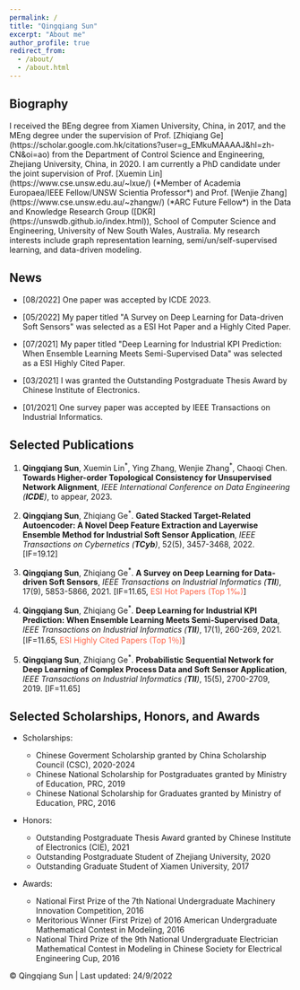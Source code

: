 ```yaml
---
permalink: /
title: "Qingqiang Sun"
excerpt: "About me"
author_profile: true
redirect_from: 
  - /about/
  - /about.html
---
```


<h2 id="biography"> Biography</h2>
I received the BEng degree from Xiamen University, China, in 2017, and the MEng degree under the supervision of Prof. [Zhiqiang Ge](https://scholar.google.com.hk/citations?user=g_EMkuMAAAAJ&hl=zh-CN&oi=ao) from the Department of Control Science and Engineering, Zhejiang University, China, in 2020. I am currently a PhD candidate under the joint supervision of Prof. [Xuemin Lin](https://www.cse.unsw.edu.au/~lxue/) (*Member of Academia Europaea/IEEE Fellow/UNSW Scientia Professor*) and Prof. [Wenjie Zhang](https://www.cse.unsw.edu.au/~zhangw/) (*ARC Future Fellow*) in the Data and Knowledge Research Group ([DKR](https://unswdb.github.io/index.html)), School of Computer Science and Engineering, University of New South Wales, Australia. My research interests include graph representation learning, semi/un/self-supervised learning, and data-driven modeling. 

<h2 id="news"> News</h2>

- \[08/2022\] One paper was accepted by ICDE 2023.

- \[05/2022\] My paper titled "A Survey on Deep Learning for Data-driven Soft Sensors" was selected as a ESI Hot Paper and a Highly Cited Paper.

- \[07/2021\] My paper titled "Deep Learning for Industrial KPI Prediction: When Ensemble Learning Meets Semi-Supervised Data" was selected as a ESI Highly Cited Paper.

- \[03/2021\] I was granted the Outstanding Postgraduate Thesis Award by Chinese Institute of Electronics.

- \[01/2021\] One survey paper was accepted by IEEE Transactions on Industrial Informatics.


<h2 id="publications"> Selected Publications</h2>

1. **Qingqiang Sun**, Xuemin Lin<sup>\*</sup>, Ying Zhang, Wenjie Zhang<sup>\*</sup>, Chaoqi Chen. **Towards Higher-order Topological Consistency for Unsupervised Network Alignment**, *IEEE International Conference on Data Engineering (**ICDE**)*, to appear, 2023.  

2. **Qingqiang Sun**, Zhiqiang Ge<sup>\*</sup>. **Gated Stacked Target-Related Autoencoder: A Novel Deep Feature Extraction and Layerwise Ensemble Method for Industrial Soft Sensor Application**, *IEEE Transactions on Cybernetics (**TCyb**)*, 52(5), 3457-3468, 2022. \[IF=19.12\]  

3. **Qingqiang Sun**, Zhiqiang Ge<sup>\*</sup>. **A Survey on Deep Learning for Data-driven Soft Sensors**, *IEEE Transactions on Industrial Informatics (**TII**)*, 17(9), 5853-5866, 2021. \[IF=11.65, <font color=Tomato>ESI Hot Papers (Top 1‰)</font>\]  

4. **Qingqiang Sun**, Zhiqiang Ge<sup>\*</sup>. **Deep Learning for Industrial KPI Prediction: When Ensemble Learning Meets Semi-Supervised Data**, *IEEE Transactions on Industrial Informatics (**TII**)*, 17(1), 260-269, 2021. \[IF=11.65, <font color=Tomato>ESI Highly Cited Papers (Top 1％)</font>\]  

5. **Qingqiang Sun**, Zhiqiang Ge<sup>\*</sup>. **Probabilistic Sequential Network for Deep Learning of Complex Process Data and Soft Sensor Application**, *IEEE Transactions on Industrial Informatics (**TII**)*, 15(5), 2700-2709, 2019. \[IF=11.65\]  

<h2 id="honors & Awards"> Selected Scholarships, Honors, and Awards</h2>

- Scholarships:
  - Chinese Goverment Scholarship granted by China Scholarship Council (CSC), 2020-2024
  - Chinese National Scholarship for Postgraduates granted by Ministry of Education, PRC, 2019
  - Chinese National Scholarship for Graduates granted by Ministry of Education, PRC, 2016  

- Honors:
  - Outstanding Postgraduate Thesis Award granted by Chinese Institute of Electronics (CIE), 2021
  - Outstanding Postgraduate Student of Zhejiang University, 2020
  - Outstanding Graduate Student of Xiamen University, 2017

- Awards:
  - National First Prize of the 7th National Undergraduate Machinery Innovation Competition, 2016
  - Meritorious Winner (First Prize) of 2016 American Undergraduate Mathematical Contest in Modeling, 2016
  - National Third Prize of the 9th National Undergraduate Electrician Mathematical Contest in Modeling in Chinese Society for Electrical Engineering Cup, 2016


<script type="text/javascript" id="clustrmaps" src="//clustrmaps.com/map_v2.js?d=djQAtmR3KX6TaEwxFDWlh01anIcVC0Tbv7U28jpnYzY&cl=ffffff&w=a"></script>
<td align="center" font="Arial">&copy; Qingqiang Sun | Last updated: 24/9/2022</td>

